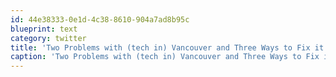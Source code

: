 ```yaml
---
id: 44e38333-0e1d-4c38-8610-904a7ad8b95c
blueprint: text
category: twitter
title: 'Two Problems with (tech in) Vancouver and Three Ways to Fix it id8.ca/two-problems-w… via @jonovision'
caption: 'Two Problems with (tech in) Vancouver and Three Ways to Fix it <a href="http://id8.ca/two-problems-with-vancouver-and-three-ways-to-fix-it" title="http://id8.ca/two-problems-with-vancouver-and-three-ways-to-fix-it" class="link link_untco">id8.ca/two-problems-w…</a> via @jonovision'
---
```

